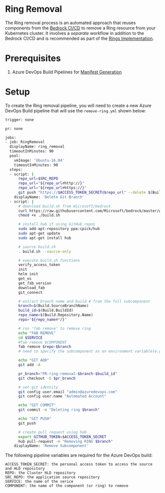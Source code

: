 # Ring Removal

The Ring removal process is an automated approach that reuses components from the [Bedrock CI/CD](https://github.com/microsoft/bedrock/tree/master/gitops) to remove a Ring resource from your Kubernetes cluster. It involves a _separate_ workflow in addition to the Bedrock CI/CD and is recommended as part of the [Rings Implementation](./RingsImplementation.md).

# Prerequisites

1. Azure DevOps Build Pipelines for [Manifest Generation](https://github.com/microsoft/bedrock/blob/master/gitops/azure-devops/ManifestGeneration.md)

# Setup

To create the Ring removal pipeline, you will need to create a new Azure DevOps Build pipeline that will use the `remove-ring.yml` shown below:

```bash
trigger: none

pr: none

jobs:
- job: RingRemoval
  displayName: ring_removal
  timeoutInMinutes: 90
  pool:
    vmImage: 'Ubuntu-16.04'
    timeoutInMinutes: 90
  steps:
  - script: |
      repo_url=$SRC_REPO
      repo_url="${repo_url#http://}"
      repo_url="${repo_url#https://}"
      git push "https://$ACCESS_TOKEN_SECRET@$repo_url" --delete $(Build.SourceBranchName)
    displayName: 'Delete Git Branch'
  - script: |
      # download build.sh from microsoft/bedrock
      curl https://raw.githubusercontent.com/Microsoft/bedrock/master/gitops/azure-devops/build.sh > build.sh
      chmod +x ./build.sh

      # install hub if using GitHub repos
      sudo add-apt-repository ppa:cpick/hub
      sudo apt-get update
      sudo apt-get install hub

      # source build.sh
      . build.sh --source-only

      # execute build.sh functions
      verify_access_token
      init
      helm init
      get_os
      get_fab_version
      download_fab
      git_connect

      # extract branch name and build # from the full subcomponent
      branch=$(Build.SourceBranchName)
      build_id=$(Build.BuildId)
      repo_name=$(Build.Repository.Name)
      repo="${repo_name#*/}"

      # run 'fab remove' to remove ring
      echo "FAB REMOVE"
      cd $SERVICE
      #fab remove $COMPONENT
      fab remove $repo-$branch
      # need to specify the subcomponent as an environment variable(e.g. "hello-rings-featurea") if not in the formate 'service-branch'

      echo "GIT ADD"
      git add -A

      pr_branch="PR-ring-removal-$branch-$build_id"
      git checkout -b $pr_branch

      # set git identity
      git config user.email "admin@azuredevops.com"
      git config user.name "Automated Account"

      echo "GIT COMMIT"
      git commit -m "Deleting ring $branch"

      echo "GIT PUSH"
      git_push

      # create pull request using hub
      export GITHUB_TOKEN=$ACCESS_TOKEN_SECRET
      hub pull-request -m "Removing RING $branch"
    displayName: 'Remove Subcomponent'
```

The following pipeline variables are required for the Azure DevOps build:

```
ACCESS_TOKEN_SECRET: the personal access token to access the source and HLD repository
REPO: the Cluster HLD repository
SRC_REPO: the application source repository
SERVICE: the name of the serice
COMPONENT: the name of the component (or ring) to remove
```
